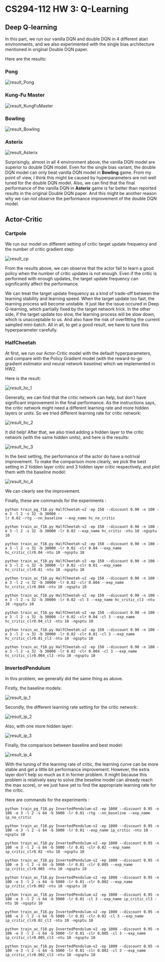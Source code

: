 # CS294-112 HW 3: Q-Learning

## Deep Q-learning

In this part, we run our vanilla DQN and double DQN in 4 different atari environments, and we also experimented with the single bias architecture mentioned in original Double DQN paper. 

Here are the results:

### Pong

![result_Pong](./result/result_Pong.png)

### Kung-Fu Master

![result_KungFuMaster](./result/result_KungFuMaster.png)

### Bowling

![result_Bowling](./result/result_Bowling.png)

### Asterix

![result_Asterix](./result/result_Asterix.png)

Surprisingly, almost in all 4 environment above, the vanilla DQN model are superior to double DQN model. Even for the single bias variant, the double DQN model can only beat vanilla DQN model in **Bowling** game. From my point of view, I think this might be caused by hyperparameters are not well tuned for the double DQN model. Also, we can find that the final performance of the vanilla DQN in **Asterix** game is far better than reported results in the original Double DQN paper. And this might be another reason why we can not observe the performance improvement of the double DQN model.





## Actor-Critic

### Cartpole 

We run our model on different setting of critic target update frequency and the number of critic gradient step: 

![result_cp](./result/result_cp.png)

From the results above, we can observe that the actor fail to learn a good policy when the number of critic updates is not enough. Even if  the critic is performed with enough updates, the target update frequency can significantly affect the performance.

We can treat the target update frequency as a kind of trade-off between the learning stability and learning speed. When the target update too fast, the learning process will become unstable. It just like the issue occured in Deep Q-learning, which partially fixed by the target network trick. In the other side, if  the target update too slow, the learning process wiil be slow down, which is unacceptable to us. And also have the risk of overfitting the current sampled mini-batch. All in all, to get a good result, we have to tune this hyperparameter carefully.



### HalfCheetah 

At first, we run our Actor-Critic model with the default hyperparameters, and compare with the Policy Gradient model (with the reward-to-go gradient estimator and neural network baseline) which we implemented in HW2.

Here is the result:

![result_hc_1](./result/result_hc_1.png)

Generally, we can find that the critic network can help, but don't have significant improvement in the final performance. As the instructions says, the critic network might need a different learning rate and more hidden layers or units.  So we tried different learning rate for critic network:

![result_hc_2](./result/result_hc_2.png)

It did help! After that, we also tried adding a hidden layer to the critic network (with the same hidden units), and here is the results:

![result_hc_3](./result/result_hc_3.png)

In the best setting, the performance of the actor do have a notrival improvement.  To make the comparison more clearly, we pick the best setting in 2 hidden layer critic and 3 hidden layer critic respectively, and plot them with the baseline model:

![result_hc_4](./result/result_hc_4.png)

We can clearly see the improvement.

Finally, these are commands for the experiments :

```shell
python train_pg_f18.py HalfCheetah-v2 -ep 150 --discount 0.90 -n 100 -e 3 -l 2 -s 32 -b 30000 -
lr 0.02 -rtg --nn_baseline --exp_name hc_no_critic

python train_ac_f18.py HalfCheetah-v2 -ep 150 --discount 0.90 -n 100 -e 3 -l 2 -s 32 -b 30000 -lr 0.02 --exp_name hc_critic -ntu 10 -ngsptu 10

python train_ac_f18.py HalfCheetah-v2 -ep 150 --discount 0.90 -n 100 -e 3 -l 2 -s 32 -b 30000 -lr 0.02 -clr 0.04 --exp_name hc_critic_clr0.04 -ntu 10 -ngsptu 10

python train_ac_f18.py HalfCheetah-v2 -ep 150 --discount 0.90 -n 100 -e 3 -l 2 -s 32 -b 30000 -lr 0.02 -clr 0.01 --exp_name hc_critic_clr0.01 -ntu 10 -ngsptu 10

python train_ac_f18.py HalfCheetah-v2 -ep 150 --discount 0.90 -n 100 -e 3 -l 2 -s 32 -b 30000 -lr 0.02 -clr 0.004 --exp_name hc_critic_clr0.004 -ntu 10 -ngsptu 10

python train_ac_f18.py HalfCheetah-v2 -ep 150 --discount 0.90 -n 100 -e 3 -l 2 -s 32 -b 30000 -lr 0.02 -cl 3 --exp_name hc_critic_cl3 -ntu 10 -ngsptu 10

python train_ac_f18.py HalfCheetah-v2 -ep 150 --discount 0.90 -n 100 -e 3 -l 2 -s 32 -b 30000 -lr 0.02 -clr 0.04 -cl 3 --exp_name hc_critic_clr0.04_cl3 -ntu 10 -ngsptu 10

python train_ac_f18.py HalfCheetah-v2 -ep 150 --discount 0.90 -n 100 -e 3 -l 2 -s 32 -b 30000 -lr 0.02 -clr 0.01 -cl 3 --exp_name hc_critic_clr0.01_cl3 -ntu 10 -ngsptu 10

python train_ac_f18.py HalfCheetah-v2 -ep 150 --discount 0.90 -n 100 -e 3 -l 2 -s 32 -b 30000 -lr 0.02 -clr 0.004 -cl 3 --exp_name hc_critic_clr0.004_cl3 -ntu 10 -ngsptu 10
```



### InvertedPendulum 

In this problem, we generally did the same thing as above.

Firstly, the baseline models:

![result_ip_1](./result/result_ip_1.png)

Secondly, the different learning rate setting for the critic network:

![result_ip_2](./result/result_ip_2.png)

Also, with one more hidden layer:

![result_ip_3](./result/result_ip_3.png)

Finally, the comparison between baseline and best model:

![result_ip_4](./result/result_ip_4.png)

With the tuning of the learning rate of critic, the learning curve can be more stable and get a little bit performance improvement. However, the extra layer don't help so much as it in former problem. It might because this problem is relatively easy to solve (the beseline model can already reach the max score), or we just have yet to find the appropriate learning rate for the critic.

Here are commands for the experiments :

```shell
python train_pg_f18.py InvertedPendulum-v2 -ep 1000 --discount 0.95 -n 100 -e 3 -l 2 -s 64 -b 5000 -lr 0.01 -rtg --nn_baseline --exp_name ip_no_critic

python train_ac_f18.py InvertedPendulum-v2 -ep 1000 --discount 0.95 -n 100 -e 3 -l 2 -s 64 -b 5000 -lr 0.01 --exp_name ip_critic -ntu 10 -ngsptu 10

python train_ac_f18.py InvertedPendulum-v2 -ep 1000 --discount 0.95 -n 100 -e 3 -l 2 -s 64 -b 5000 -lr 0.01 -clr 0.02 --exp_name ip_critic_clr0.02 -ntu 10 -ngsptu 10

python train_ac_f18.py InvertedPendulum-v2 -ep 1000 --discount 0.95 -n 100 -e 3 -l 2 -s 64 -b 5000 -lr 0.01 -clr 0.005 --exp_name ip_critic_clr0.005 -ntu 10 -ngsptu 10

python train_ac_f18.py InvertedPendulum-v2 -ep 1000 --discount 0.95 -n 100 -e 3 -l 2 -s 64 -b 5000 -lr 0.01 -clr 0.002 --exp_name ip_critic_clr0.002 -ntu 10 -ngsptu 10

python train_ac_f18.py InvertedPendulum-v2 -ep 1000 --discount 0.95 -n 100 -e 3 -l 2 -s 64 -b 5000 -lr 0.01 -cl 3 --exp_name ip_critic_cl3 -ntu 10 -ngsptu 10

python train_ac_f18.py InvertedPendulum-v2 -ep 1000 --discount 0.95 -n 100 -e 3 -l 2 -s 64 -b 5000 -lr 0.01 -clr 0.02 -cl 3 --exp_name ip_critic_clr0.02_cl3 -ntu 10 -ngsptu 10

python train_ac_f18.py InvertedPendulum-v2 -ep 1000 --discount 0.95 -n 100 -e 3 -l 2 -s 64 -b 5000 -lr 0.01 -clr 0.005 -cl 3 --exp_name ip_critic_clr0.005_cl3 -ntu 10 -ngsptu 10

python train_ac_f18.py InvertedPendulum-v2 -ep 1000 --discount 0.95 -n 100 -e 3 -l 2 -s 64 -b 5000 -lr 0.01 -clr 0.002 -cl 3 --exp_name ip_critic_clr0.002_cl3 -ntu 10 -ngsptu 10
```



